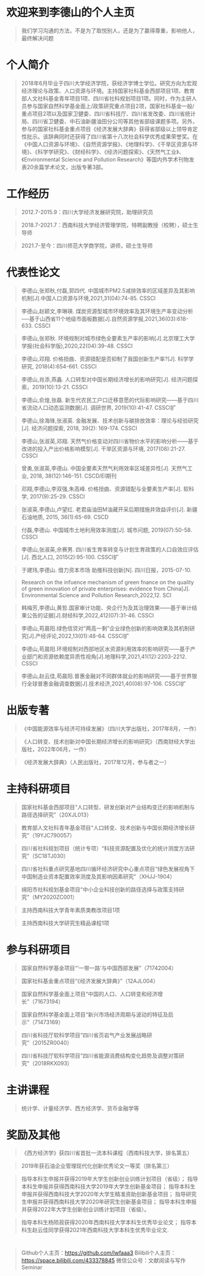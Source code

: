# 欢迎来到李德山的个人主页

>  我们学习沟通的方法，不是为了取悦别人，还是为了赢得尊重，影响他人，最终解决问题


# 个人简介
> 2018年6月毕业于四川大学经济学院，获经济学博士学位。研究方向为宏观经济理论与政策、人口资源与环境。主持国家社科基金西部项目1项、教育部人文社科基金青年项目1项、四川省社科规划项目1项。同时，作为主研人员参与国家自然科学基金面上/政策研究重点项目2项，国家社科基金一般/重点项目2项以及国家卫健委、四川省科技厅、四川省发改委、四川省统计局、四川省卫健委、中石油新疆油田分公司等其他省部级课题多项。另外，参与的国家社科基金重点项目《经济发展大辞典》获得省部级以上领导肯定性批示。该辞典同时还获得了四川省第十八次社会科学优秀成果荣誉奖。在《中国人口资源与环境》、《自然资源学报》、《地理科学》、《干旱区资源与环境》、《科学学研究》、《财经科学》、《经济问题探索》、《天然气工业》、《Environmental Science and Pollution Research》等国内外学术刊物发表20余篇学术论文，出版专著3部。

# 工作经历
> 2012.7-2015.9：四川大学经济发展研究院，助理研究员

> 2018.7-2021.7：西南科技大学经济管理学院，特聘副教授（校聘），硕士生导师

> 2021.7-至今：四川师范大学商学院，讲师，硕士生导师

# 代表性论文
> 李德山,张郑秋,付磊,郭四代. 中国城市PM2.5减排效率的区域差异及其影响机制[J].中国人口资源与环境,2021,31(04):74-85. CSSCI

> 李德山,赵颖文,李琳瑛. 煤炭资源型城市环境效率及其环境生产率变动分析──基于山西省11个地级市面板数据[J].自然资源学报,2021,36(03):618-633. CSSCI

> 李德山,张郑秋. 环境规制对城市绿色全要素生产率的影响[J].北京理工大学学报(社会科学版),2020,22(04):39-48. CSSCI

> 李德山,邓翔. 价格扭曲、资源错配是否抑制了我国创新生产率?[J]. 科学学研究, 2018(4):654-661. CSSCI

> 李德山,肖添,燕鑫. 人口转型对中国长期经济增长的影响研究[J]. 经济问题探索，2019(10):13-21. CSSCI

> 李德山,俞煌,张磊. 新生代农民工户口迁移意愿的代际影响研究——基于四川省流动人口动态监测数据[J]. 调研世界, 2019(10):41-47. CSSCI扩

> 李德山,徐海锋,张淑英. 金融发展、技术创新与碳排放效率：理论与经验研究[J]. 经济问题探索, 2018, 39(2): 169-174. CSSCI

> 李德山,张淑英,邓翔. 天然气价格变动对四川省物价水平的影响分析——基于改进的投入产出价格影响模型[J]. 干旱区资源与环境, 2017(08):21-27. CSSCI

> 曾勇,张淑英,李德山. 中国全要素天然气利用效率区域差异性[J]. 天然气工业, 2018, 38(12):146-151. CSCD/EI期刊

> 邓翔,李德山,李双强,朱高峰. 价格扭曲、资源错配与全要素生产率[J]. 软科学, 2017(9):25-29. CSSCI

> 张淑英,李德山,卢望红. 老君庙油田M油藏开采后期措施井效益评价[J]. 新疆石油地质, 2015, 36(1):65-69. CSCD 

> 付磊,李德山. 中国城市土地利用效率测度[J]. 城市问题, 2019(07):50-58. CSSCI

> 李德山,张淑英,佘赛男. 四川省生育率转变与计划生育政策的人口自效应评估[J]. 西北人口, 2015(2):95-100. CSSCI扩

> 于建玮,李德山. 借力资本市场 助推科技创新[N]. 四川日报，2015-07-10.

> Research on the infuence mechanism of green fnance on the quality of green innovation of private enterprises: evidence from China[J]. Environmental Science and Pollution Research,2022,12. SCI

> 韩梅芳,李德山,黄哲.国家审计功能、央企行为及其治理效果——基于审计结果公告的证据[J].财经科学,2022,412(07):31-46. CSSCI

> 李德山,苟晨阳.绿色信贷对“两高一剩”企业绿色创新的影响效果及其机制研究[J].产经评论,2022,13(01):48-64. CSSCI扩

> 李德山,苟晨阳.环境规制对西部地区水资源利用效率的影响研究——基于产业部门和资源依赖度异质性视角[J].地理科学,2021,41(12):2203-2212. CSSCI

> 李德山,赵云佳,苟晨阳.普惠金融对不同群体就业的影响研究——基于世界银行全球普惠金融调查数据[J].技术经济,2021,40(08):97-106. CSSCI扩

# 出版专著
> 《中国能源效率与经济可持续发展》（四川大学出版社，2017年8月，一作）

> 《人口转变、技术创新对中国长期经济增长的影响研究》（西南财经大学出版社，2022年06月，一作）

> 《经济发展大辞典》（人民出版社，2017年12月，参与者之一）

# 主持科研项目
> 国家社科基金西部项目“人口转型、研发创新对产业结构变迁的影响机制与路径选择研究”（20XJL013）

> 教育部人文社科青年基金项目“人口转变、技术创新与中国长期经济增长研究”（19YJC790057）

> 四川省社科规划项目（统计专项）“科技资源配置及优化的统计测度方法研究”（SC18TJ030）

> 四川省社科重点研究基地四川循环经济研究中心重点项目“绿色发展视角下中国制造业资本配置效率测度及其影响因素研究”（XHJJ-1904）

> 绵阳市社科规划基金项目“中小企业科技创新的路径选择与政策支持研究”（MY2020ZC001）

> 主持西南科技大学青年素质类教改项目1项

> 主持西南科技大学研究生精品课程1项

# 参与科研项目
> 国家自然科学基金项目“‘一带一路’与中国西部发展”（71742004）

> 国家社科基金重点项目“《经济发展大辞典》”（12AJL004）

> 国家自然科学基金面上项目“中国的人口、人口转变和经济增长”（71673194）

> 国家自然科学基金面上项目“新兴市场经济周期与波动的特征及启示”（71473169）

> 四川省科技厅软科学项目“四川省页岩气产业发展战略研究”（2015ZR0040）

> 四川省科技厅软科学项目“四川省能源消费结构变化趋势及调整对策研究”（2018RKX093）

# 主讲课程
> 统计学、计量经济学、西方经济学、货币金融学等

# 奖励及其他
> 《西方经济学》获四川省首批一流本科课程（西南科技大学，排名第五）

> 2019年获石油企业管理现代化创新优秀论文一等奖（排名第三）

> 指导本科生申报并获得2019年大学生创新创业训练计划项目（省级）；
> 指导本科生申报并获得西南科技大学2019年大学生创新基金项目；
> 指导本科生申报并获得西南科技大学2020年大学生精准资助创新基金项目；
> 指导研究生申报并获得西南科技大学2020年研究生创新基金项目；
> 指导本科生申报并获得2022年大学生创新创业训练计划项目（省级）。

> 指导本科生杨陨菽获得2020年西南科技大学本科生优秀毕业论文；
> 指导本科生赵云佳同学获得2021年西南科技大学本科生优秀毕业论文.

# 
> Github个人主页：https://github.com/lwfaaa3
> Bilibili个人主页：https://space.bilibili.com/433378845
> 微信公众号：文献阅读与写作Seminar
